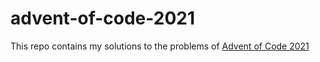 # advent-of-code-2021
This repo contains my solutions to the problems of [Advent of Code 2021](https://adventofcode.com/2021)
